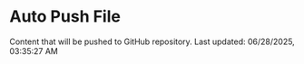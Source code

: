 # Auto Push File

Content that will be pushed to GitHub repository.
Last updated: 06/28/2025, 03:35:27 AM